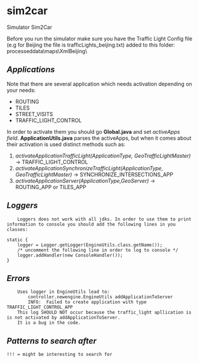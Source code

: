 # sim2car
Simulator Sim2Car

Before you run the simulator make sure you have the Traffic Light Config file (e.g for Beijing the file is trafficLights_beijing.txt) added to this folder:
processeddata\maps\XmlBeijing\

## *Applications*
Note that there are several application which needs activation depending on your needs:
- ROUTING
- TILES
- STREET_VISITS
- TRAFFIC_LIGHT_CONTROL

In order to activate them you should go **Global.java** and set  *activeApps field*.
**ApplicationUtils.java** parses the activeApps, but when it comes about their activation is used distinct methods such as:
1. *activateApplicationTrafficLight(ApplicationType, GeoTrafficLightMaster)* -> TRAFFIC_LIGHT_CONTROL
2. *activateApplicationSynchronizeTrafficLight(ApplicationType, GeoTrafficLightMaster)* -> SYNCHRONIZE_INTERSECTIONS_APP
3. *activateApplicationServer(ApplicationType,GeoServer)* -> ROUTING_APP or TILES_APP

## *Loggers*
        Loggers does not work with all jdks. In order to use them to print information to console you should add the following lines in you classes:
    
    static {
		logger = Logger.getLogger(EngineUtils.class.getName());
		/* uncomment the following line in order to log to console */
		logger.addHandler(new ConsoleHandler());
	}

## *Errors*
        Uses logger in EngineUtils lead to:
            controller.newengine.EngineUtils addApplicationToServer
            INFO:  Failed to create application with type TRAFFIC_LIGHT_CONTROL_APP
        This log SHOULD NOT occur because the traffic_light apllication is is not activated by addApplicationToServer.
        It is a bug in the code.

## *Patterns to search after*
    !!! = might be interesting to search for
    
    